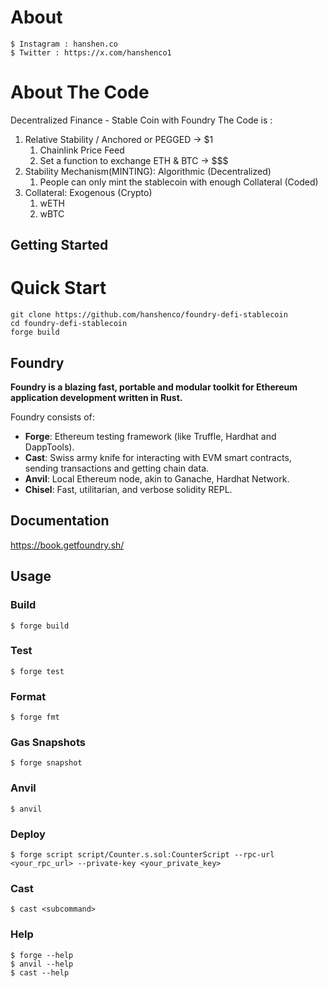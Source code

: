 # About
```shell
$ Instagram : hanshen.co
$ Twitter : https://x.com/hanshenco1
```

# About The Code
Decentralized Finance - Stable Coin with Foundry
The Code is :
1. Relative Stability / Anchored or PEGGED -> $1
    1. Chainlink Price Feed
    2. Set a function to exchange ETH & BTC -> $$$
2. Stability Mechanism(MINTING): Algorithmic (Decentralized)
    1. People can only mint the stablecoin with enough Collateral (Coded)
3. Collateral: Exogenous (Crypto)
    1. wETH
    2. wBTC

## Getting Started
# Quick Start
```shell
git clone https://github.com/hanshenco/foundry-defi-stablecoin
cd foundry-defi-stablecoin
forge build
```


## Foundry

**Foundry is a blazing fast, portable and modular toolkit for Ethereum application development written in Rust.**

Foundry consists of:

-   **Forge**: Ethereum testing framework (like Truffle, Hardhat and DappTools).
-   **Cast**: Swiss army knife for interacting with EVM smart contracts, sending transactions and getting chain data.
-   **Anvil**: Local Ethereum node, akin to Ganache, Hardhat Network.
-   **Chisel**: Fast, utilitarian, and verbose solidity REPL.

## Documentation

https://book.getfoundry.sh/

## Usage

### Build

```shell
$ forge build
```

### Test

```shell
$ forge test
```

### Format

```shell
$ forge fmt
```

### Gas Snapshots

```shell
$ forge snapshot
```

### Anvil

```shell
$ anvil
```

### Deploy

```shell
$ forge script script/Counter.s.sol:CounterScript --rpc-url <your_rpc_url> --private-key <your_private_key>
```

### Cast

```shell
$ cast <subcommand>
```

### Help

```shell
$ forge --help
$ anvil --help
$ cast --help
```
